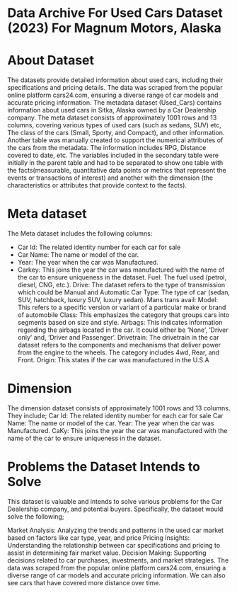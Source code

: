 # Data Archive For Used Cars Dataset (2023) For Magnum Motors, Alaska

# About Dataset
The datasets provide detailed information about used cars, including their specifications and pricing details. The data was scraped from the popular online platform cars24.com, ensuring a diverse range of car models and accurate pricing information. The metadata dataset (Used_Cars) contains information about used cars in Sitka, Alaska owned by a Car Dealership company. The  meta dataset consists of approximately 1001 rows and 13 columns, covering various types of used cars (such as sedans, SUV) etc, The class of the cars (Small, Sporty, and Compact), and other information. Another table was manually created to support the numerical attributes of the cars from the metadata. The information includes RPG, Distance covered to date, etc. The variables included in the secondary table were initially in the parent table and had to be separated to show one table with the facts(measurable, quantitative data points or metrics that represent the events or transactions of interest) and another with the dimension (the characteristics or attributes that provide context to the facts). 

# Meta dataset
The Meta dataset includes the following columns:
- Car Id: The related identity number for each car for sale
- Car Name: The name or model of the car.
- Year: The year when the car was Manufactured.
- Carkey: This joins the year the car was manufactured with the name of the car to ensure uniqueness in the dataset.
Fuel: The fuel used (petrol, diesel, CNG, etc.).
Drive: The dataset refers to the type of transmission which could be Manual and Automatic
Car Type: The type of car (sedan, SUV, hatchback, luxury SUV, luxury sedan).
Mans trans avail: 
Model: This refers to a specific version or variant of a particular make or brand of automobile
Class: This emphasizes the category that groups cars into segments based on size and style.
Airbags: This indicates information regarding the airbags located in the car. It could either be ‘None’, ‘Driver only’ and, ‘Driver and Passenger’.
Drivetrain: The drivetrain in the car dataset refers to the components and mechanisms that deliver power from the engine to the wheels. The category includes 4wd, Rear, and Front.
Origin: This states if the car was manufactured in the U.S.A

# Dimension
The dimension dataset consists of approximately 1001 rows and 13 columns. They include; 
Car Id: The related identity number for each car for sale
Car Name: The name or model of the car.
Year: The year when the car was Manufactured.
CaKy: This joins the year the car was manufactured with the name of the car to ensure uniqueness in the dataset.


# Problems the Dataset Intends to Solve
This dataset is valuable and intends to solve various problems for the Car Dealership company, and potential buyers. Specifically, the dataset would solve the following;

Market Analysis: Analyzing the trends and patterns in the used car market based on factors like car type, year, and price
Pricing Insights: Understanding the relationship between car specifications and pricing to assist in determining fair market value.
Decision Making: Supporting decisions related to car purchases, investments, and market strategies.
The data was scraped from the popular online platform cars24.com, ensuring a diverse range of car models and accurate pricing information. We can also see cars that have covered more distance over time.




